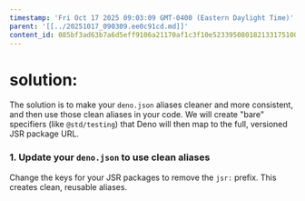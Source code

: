 ```yaml
---
timestamp: 'Fri Oct 17 2025 09:03:09 GMT-0400 (Eastern Daylight Time)'
parent: '[[../20251017_090309.ee0c91cd.md]]'
content_id: 085bf3ad63b7a6d5eff9106a21170af1c3f10e5233950801821331751000c9bd
---
```


# solution:

The solution is to make your `deno.json` aliases cleaner and more consistent, and then use those clean aliases in your code. We will create "bare" specifiers (like `@std/testing`) that Deno will then map to the full, versioned JSR package URL.

### 1. Update your `deno.json` to use clean aliases

Change the keys for your JSR packages to remove the `jsr:` prefix. This creates clean, reusable aliases.
